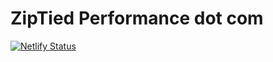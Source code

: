 # ZipTied Performance dot com

[![Netlify Status](https://api.netlify.com/api/v1/badges/cd7e60fb-8e6b-4478-a973-714f99c35552/deploy-status)](https://app.netlify.com/sites/ziptiedperformance/deploys)
